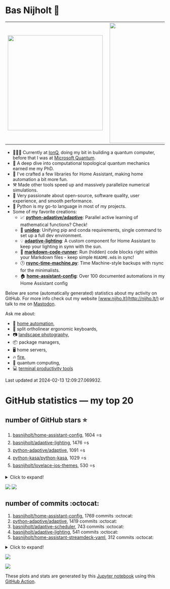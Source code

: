# Bas Nijholt 👋

<center>
  <table>
    <tr>
        <td><img width="300px" align="left" src="https://github-readme-stats.vercel.app/api/top-langs/?username=basnijholt&hide=TeX,Jupyter%20Notebook&layout=compact&theme=radical" /></td>
        <td><img align='right' src="https://github-readme-stats.vercel.app/api?username=basnijholt&show_icons=true&theme=radical" width="380"></td>
    </tr>
  </table>
</center>

- 👷🏻‍♂️ Currently at [IonQ](https://ionq.com/), doing my bit in building a quantum computer, before that I was at [Microsoft Quantum](https://quantum.microsoft.com/).
- 🌟 A deep dive into computational topological quantum mechanics earned me my PhD.
- 🎨 I've crafted a few libraries for Home Assistant, making home automation a bit more fun.
- ⚒️ Made other tools speed up and massively parallelize numerical simulations.
- 🏅 Very passionate about open-source, software quality, user experience, and smooth performance.
- 🐍 Python is my go-to language in most of my projects.
- Some of my favorite creations:
  - 📈 **[python-adaptive/adaptive](https://github.com/python-adaptive/adaptive/)**: Parallel active learning of mathematical functions? Check!
  - 🧬 **[unidep](https://github.com/basnijholt/unidep/)**: Unifying pip and conda requirements, single command to set up a full dev environment.
  - 💡 **[adaptive-lighting](https://github.com/basnijholt/adaptive-lighting/)**: A custom component for Home Assistant to keep your lighting in synn with the sun.
  - 📝 **[markdown-code-runner](https://github.com/basnijholt/markdown-code-runner/)**: Run (hidden) code blocks right within your Markdown files - keep simple `README.md`s in sync!
  - 🕒 **[rsync-time-machine.py](https://github.com/basnijholt/rsync-time-machine.py/)**: Time Machine-style backups with rsync for the minimalists.
  - 🏠 **[home-assistant-config](https://github.com/basnijholt/home-assistant-config/)**: Over 100 documented automations in my Home Assistant config

Below are some (automatically generated) statistics about my activity on GitHub.
For more info check out my website [www.nijho.lt](http://nijho.lt/) or talk to me on <a rel="me" href="https://fosstodon.org/@basnijholt">Mastodon</a>.

Ask me about:

- 🏡 [home automation](https://github.com/basnijholt/home-assistant-config/),
- 🎹 split ortholinear ergonomic keyboards,
- 📷 [landscape photography](https://www.instagram.com/bnijholt),
- 📦 package managers,
- 🖥️ home servers,
- 🔥 [fire](https://wenfire.nijho.lt/),
- 🧠 quantum computing,
- 💻 [terminal productivity tools](https://www.nijho.lt/post/terminal-ninja/)

Last updated at 2024-02-13 12:09:27.069932.

# GitHub statistics — my top 20

## number of GitHub stars ⭐️

1. [basnijholt/home-assistant-config](https://github.com/basnijholt/home-assistant-config/), 1604 ⭐️s
2. [basnijholt/adaptive-lighting](https://github.com/basnijholt/adaptive-lighting/), 1476 ⭐️s
3. [python-adaptive/adaptive](https://github.com/python-adaptive/adaptive/), 1091 ⭐️s
4. [python-kasa/python-kasa](https://github.com/python-kasa/python-kasa/), 1029 ⭐️s
5. [basnijholt/lovelace-ios-themes](https://github.com/basnijholt/lovelace-ios-themes/), 530 ⭐️s
<details><summary>Click to expand!</summary>

6. [basnijholt/lovelace-ios-dark-mode-theme](https://github.com/basnijholt/lovelace-ios-dark-mode-theme/), 437 ⭐️s
7. [basnijholt/rsync-time-machine.py](https://github.com/basnijholt/rsync-time-machine.py/), 363 ⭐️s
8. [basnijholt/miflora](https://github.com/basnijholt/miflora/), 359 ⭐️s
9. [topocm/topocm_content](https://github.com/topocm/topocm_content/), 261 ⭐️s
10. [basnijholt/home-assistant-streamdeck-yaml](https://github.com/basnijholt/home-assistant-streamdeck-yaml/), 170 ⭐️s
11. [basnijholt/unidep](https://github.com/basnijholt/unidep/), 166 ⭐️s
12. [basnijholt/home-assistant-macbook-touch-bar](https://github.com/basnijholt/home-assistant-macbook-touch-bar/), 94 ⭐️s
13. [kwant-project/kwant](https://github.com/kwant-project/kwant/), 81 ⭐️s
14. [basnijholt/markdown-code-runner](https://github.com/basnijholt/markdown-code-runner/), 78 ⭐️s
15. [basnijholt/home-assistant-streamdeck-yaml-addon](https://github.com/basnijholt/home-assistant-streamdeck-yaml-addon/), 58 ⭐️s
16. [basnijholt/aiokef](https://github.com/basnijholt/aiokef/), 35 ⭐️s
17. [basnijholt/thesis-cover](https://github.com/basnijholt/thesis-cover/), 29 ⭐️s
18. [basnijholt/adaptive-scheduler](https://github.com/basnijholt/adaptive-scheduler/), 25 ⭐️s
19. [basnijholt/instacron](https://github.com/basnijholt/instacron/), 20 ⭐️s
20. [kwant-project/kwant-tutorial-2016](https://github.com/kwant-project/kwant-tutorial-2016/), 18 ⭐️s

</details>

![](https://github.com/basnijholt/basnijholt/raw/main/stars_over_time.png)
![](https://github.com/basnijholt/basnijholt/raw/main/stars_over_time_per_repo.png)

## number of commits :octocat:

1. [basnijholt/home-assistant-config](https://github.com/basnijholt/home-assistant-config/), 1769 commits :octocat:
2. [python-adaptive/adaptive](https://github.com/python-adaptive/adaptive/), 1419 commits :octocat:
3. [basnijholt/adaptive-scheduler](https://github.com/basnijholt/adaptive-scheduler/), 743 commits :octocat:
4. [basnijholt/adaptive-lighting](https://github.com/basnijholt/adaptive-lighting/), 541 commits :octocat:
5. [basnijholt/home-assistant-streamdeck-yaml](https://github.com/basnijholt/home-assistant-streamdeck-yaml/), 312 commits :octocat:
<details><summary>Click to expand!</summary>

6. [basnijholt/aiokef](https://github.com/basnijholt/aiokef/), 288 commits :octocat:
7. [ohld/igbot](https://github.com/ohld/igbot/), 191 commits :octocat:
8. [basnijholt/hpc05](https://github.com/basnijholt/hpc05/), 152 commits :octocat:
9. [basnijholt/instacron](https://github.com/basnijholt/instacron/), 115 commits :octocat:
10. [basnijholt/home-assistant-streamdeck-yaml-addon](https://github.com/basnijholt/home-assistant-streamdeck-yaml-addon/), 80 commits :octocat:
11. [basnijholt/home-assistant-macbook-touch-bar](https://github.com/basnijholt/home-assistant-macbook-touch-bar/), 69 commits :octocat:
12. [basnijholt/addon-otmonitor](https://github.com/basnijholt/addon-otmonitor/), 59 commits :octocat:
13. [AppDaemon/appdaemon](https://github.com/AppDaemon/appdaemon/), 52 commits :octocat:
14. [conda-forge/hpc05-feedstock](https://github.com/conda-forge/hpc05-feedstock/), 49 commits :octocat:
15. [basnijholt/conda-recipes](https://github.com/basnijholt/conda-recipes/), 48 commits :octocat:
16. [conda-forge/adaptive-scheduler-feedstock](https://github.com/conda-forge/adaptive-scheduler-feedstock/), 40 commits :octocat:
17. [basnijholt/fileup](https://github.com/basnijholt/fileup/), 35 commits :octocat:
18. [conda-forge/adaptive-feedstock](https://github.com/conda-forge/adaptive-feedstock/), 34 commits :octocat:
19. [basnijholt/adaptive-tools](https://github.com/basnijholt/adaptive-tools/), 34 commits :octocat:
20. [basnijholt/day-one-story-sender](https://github.com/basnijholt/day-one-story-sender/), 25 commits :octocat:

</details>

![](https://github.com/basnijholt/basnijholt/raw/main/commits_per_hour.png)

![](https://github.com/basnijholt/basnijholt/raw/main/commits_per_weekday.png)


These plots and stats are generated by this [Jupyter notebook](./update-readme.ipynb) using this [GitHub Action](.github/workflows/run-notebook.yml).